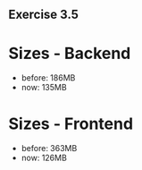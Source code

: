 ## Exercise 3.5

# Sizes - Backend

- before: 186MB
- now: 135MB

# Sizes - Frontend

- before: 363MB
- now: 126MB